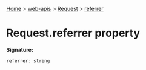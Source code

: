 [Home](./index) &gt; [web-apis](./web-apis.md) &gt; [Request](./web-apis.request.md) &gt; [referrer](./web-apis.request.referrer.md)

# Request.referrer property


**Signature:**
```javascript
referrer: string
```
